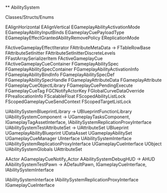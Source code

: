 ** AbilitySystem

Classes/Structs/Enums

EAlignHorizontal
EAlignVertical
EGameplayAbilityActivationMode
EGameplayAbilityInputBinds
EGameplayCuePayloadType
EGameplayEffectGrantedAbilityRemovePolicy
EReplicationMode

FActiveGameplayEffectIterator
FAttributeMetaData -> FTableRowBase
FAttributeSetInitter
    FAttributeSetInitterDiscreteLevels
FFastArraySerializerItem
    FActiveGameplayCue
    FActiveGameplayCueContainer
    FGameplayAbilitySpec
    FGameplayAbilitySpecContainer
FGameplayAbilityActivationInfo
FGameplayAbilityBindInfo
FGameplayAbilitySpecDef
FGameplayAbilitySpecHandle
FGameplayAttributeData
FGameplayAttribute
FGameplayCueObjectLibrary
FGameplayCuePendingExecute
FGameplayCueTag
FGCNotifyActorKey
FGlobalCurveDataOverride
FPreallocationInfo
FScalableFloat
FScopedAbilityListLock
FScopedGameplayCueSendContext
FScopedTargetListLock

UAbilitySystemBlueprintLibrary -> UBlueprintFunctionLibrary
UAbilitySystemComponent -> UGameplayTasksComponent, IGameplayTagAssetInterface, IAbilitySystemReplicationProxyInterface
UAbilitySystemTestAttributeSet -> UAttributeSet
UBlueprint
    UGameplayAbilityBlueprint
UDataAsset
    UGameplayAbilitySet
    UGameplayCueManager
UInterface
    UAbilitySystemInterface
    UAbilitySystemReplicationProxyInterface
    UGameplayCueInterface
UObject
    UAbilitySystemGlobals
    UAttributeSet

AActor
    AGameplayCueNotify_Actor
AAbilitySystemDebugHUD -> AHUD
AAbilitySystemTestPawn -> ADefaultPawn, IGameplayCueInterface, IAbilitySystemInterface

IAbilitySystemInterface
IAbilitySystemReplicationProxyInterface
IGameplayCueInterface